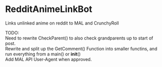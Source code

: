 RedditAnimeLinkBot
==================

Links unlinked anime on reddit to MAL and CrunchyRoll

TODO:    
Need to rewrite CheckParent() to also check grandparents up to start of post.    
Rewrite and split up the GetComment() Function into smaller functins, and run everything from a main() or __init__()    
Add MAL API User-Agent when approved.    
